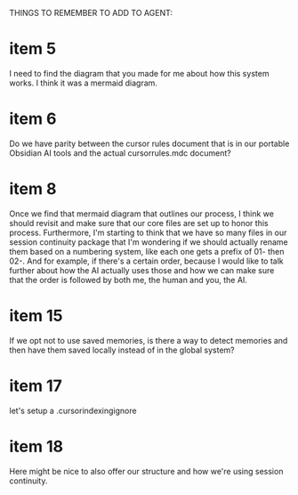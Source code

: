 THINGS TO REMEMBER TO ADD TO AGENT:

# item 5

I need to find the diagram that you made for me about how this system works. I think it was a mermaid diagram.

# item 6

Do we have parity between the cursor rules document that is in our portable Obsidian AI tools and the actual cursorrules.mdc document?

# item 8

Once we find that mermaid diagram that outlines our process, I think we should revisit and make sure that our core files are set up to honor this process. Furthermore, I'm starting to think that we have so many files in our session continuity package that I'm wondering if we should actually rename them based on a numbering system, like each one gets a prefix of 01- then 02-. And for example, if there's a certain order, because I would like to talk further about how the AI actually uses those and how we can make sure that the order is followed by both me, the human and you, the AI.

# item 15

If we opt not to use saved memories, is there a way to detect memories and then have them saved locally instead of in the global system?



# item 17

let's setup a .cursorindexingignore

# item 18

Here might be nice to also offer our structure and how we're using session continuity.